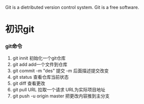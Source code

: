 Git is a dietributed version control system.
Git is a free software.

# 初识git

### git命令
1. git innit    初始化一个git仓库
2. git add <file>   add一个文件到仓库
3. git commit -m "des"  提交 -m 后面描述提交改变
4. git status   查看仓库当前状态
5. git diff     查看更改
6. git pull URL     拉取一个请求 URL为实际项目地址
7. git push -u origin master    把更改内容推到主分支
